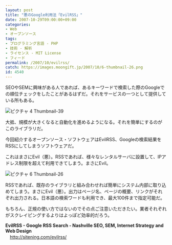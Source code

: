```yaml
---
layout: post
title: "悪のGoogle利用法「EvilRSS」"
date: 2007-10-29T09:00:00+09:00
categories:
- Web
- オープンソース
tags: 
- プログラミング言語 - PHP
- 技術 - 解析
- ライセンス - MIT License
- フィード
permalink: /2007/10/evilrss/
catch: https://images.moongift.jp/2007/10/6-thumbnail-26.png
id: 4540
---
```

SEOやSEMに興味がある人であれば、あるキーワードで検索した際のGoogleでの順位チェックをしたことがあるはずだ。それをサービスの一つとして提供している所もある。   
  
 ![ピクチャ 4 Thumbnail-39](https://images.moongift.jp/2007/10/4-thumbnail-39.png)  
  
大抵、規模が大きくなると自動化を進めるようになる。それを簡単にするのがこのライブラリだ。   
  
今回紹介するオープンソース・ソフトウェアはEvilRSS、Googleの検索結果をRSSにしてしまうソフトウェアだ。   
  
<!--more-->  
これはまさにEvil（悪）。RSSであれば、様々なレンタルサーバに設置して、IPアドレス制限を超えて利用できてしまう。まさにEvil。   
  
 ![ピクチャ 6 Thumbnail-26](https://images.moongift.jp/2007/10/6-thumbnail-26.png)  
  
RSSであれば、既存のライブラリと組み合わせれば簡単にシステム内部に取り込めてしまう。まさにEvil（悪）。出力はページ名、ページの概要、リンクがそれぞれ出力される。日本語の検索ワードも利用でき、最大100件まで指定可能だ。   
  
もちろん、正規の使い方ではないのでその点ご注意いただきたい。業者それぞれがスクレイピングするよりはよっぽど効率的だろう。   
  
**EvilRSS - Google RSS Search - Nashville SEO, SEM, Internet Strategy and Web Design**   
　[http://sitening.com/evilrss/   
](http://sitening.com/evilrss/)


